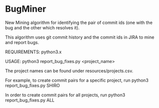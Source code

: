 # BugMiner
New Mining algorithm for identifying the pair of commit ids (one with the bug and the other which resolves it).

This algorithm uses git commit history and the commit ids in JIRA to mine and report bugs.

REQUIREMENTS:
python3.x

USAGE:
python3 report_bug_fixes.py <project_name>

The project names can be found under resources/projects.csv.

For example, to create commit pairs for a specific project, run
python3 report_bug_fixes.py SHIRO

In order to create commit pairs for all projects, run
python3 report_bug_fixes.py ALL
